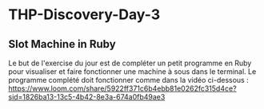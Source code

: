 # THP-Discovery-Day-3
## Slot Machine in Ruby
Le but de l'exercise du jour est de compléter un petit programme en Ruby pour visualiser et faire fonctionner une machine à sous dans le terminal. 
Le programme complété doit fonctionner comme dans la vidéo ci-dessous : 
https://www.loom.com/share/5922ff371c6b4ebb81e0262fc315d4ce?sid=1826ba13-13c5-4b42-8e3a-674a0fb49ae3
